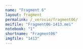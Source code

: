 ```yaml
---
name: "Fragment 6"
layout: fragment
permalink: /_verovio/fragment06/
meifile: "Fragment06-1413.mei"
notebook: "1"
shortname: "Fragment06"
imgfile: "1413"
---
```

